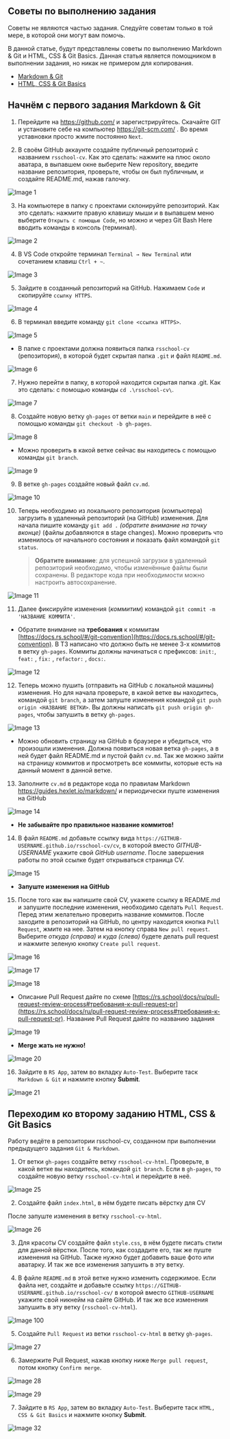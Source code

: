 ## Советы по выполнению задания

Советы не являются частью задания. Следуйте советам только в той мере, в которой они могут вам помочь.

В данной статье, будут представлены советы по выполнению Markdown & Git и HTML, CSS & Git Basics. Данная статья является помощником в выполнении задания, но никак не примером для копирования.

- [Markdown & Git](git-markdown.md)
- [HTML, CSS & Git Basics](html-css-git.md)

## Начнём с первого задания Markdown & Git

1. Перейдите на https://github.com/ и зарегистрируйтесь. Скачайте GIT и установите себе на компьютер https://git-scm.com/ . Во время уставновки просто жмите постоянно `Next`.

2. В своём GitHub аккаунте создайте публичный репозиторий с названием `rsschool-cv`.
   Как это сделать: нажмите на плюс около аватара, в выпавшем окне выберите New repository, введите название репозитория, проверьте, чтобы он был публичным, и создайте README.md, нажав галочку.

![Image 1](https://i.ibb.co/2ZjkXSJ/image.png)

3. На компьютере в папку с проектами склонируйте репозиторий.
   Как это сделать: нажмите правую клавишу мыши и в выпавшем меню выберите `Открыть с помощью Code`, но можно и через Git Bash Here вводить команды в консоль (терминал).

![Image 2](https://i.ibb.co/TmdL7HH/image.png)

4. В VS Code откройте терминал `Terminal → New Terminal` или сочетанием клавиш `Ctrl + ~`.

![Image 3](https://i.ibb.co/NShcJ68/image.png)

5. Зайдите в созданный репозиторий на GitHub. Нажимаем `Code` и скопируйте `ссылку HTTPS`.

![Image 4](https://i.ibb.co/37yVsvR/image.png)

6. В терминал введите команду `git clone <ссылка HTTPS>`.

![Image 5](https://i.ibb.co/wr6Hgh5/image.png)

- В папке с проектами должна появиться папка `rsschool-cv` (репозитория), в которой будет скрытая папка `.git` и файл `README.md`.

![Image 6](https://i.ibb.co/vYF8NKB/image.png)

7. Нужно перейти в папку, в которой находится скрытая папка .git.
   Как это сделать: с помощью команды `cd .\rsschool-cv\`.

![Image 7](https://i.ibb.co/h7g2CTc/image.png)

8. Создайте новую ветку `gh-pages` от ветки `main` и перейдите в неё с помощью команды `git checkout -b gh-pages`.

![Image 8](https://i.ibb.co/6WVpC6z/image.png)

- Можно проверить в какой ветке сейчас вы находитесь с помощью команды `git branch`.

![Image 9](https://i.ibb.co/znnfXDF/image.png)

9. В ветке `gh-pages` создайте новый файл `cv.md`.

![Image 10](https://i.ibb.co/f02k32N/image.png)

10. Теперь необходимо из локального репозитория (компьютера) загрузить в удаленный репозиторий (на GitHub) изменения. Для начала пишите команду `git add .` _(обратите внимание на точку вконце)_ (файлы добавляются в stage changes). Можно проверить что изменилось от начального состояния и показать файл командой `git status`.
    > **Обратите внимание**: для успешной загрузки в удаленный репозиторий необходимо, чтобы изменённые файлы были сохранены. В редакторе кода при необходимости можно настроить автосохранение.

![Image 11](https://i.ibb.co/K9Dk0rg/image.png)

11. Далее фиксируйте изменения (_коммитим_) командой `git commit -m 'НАЗВАНИЕ КОММИТА'`.

- Обратите внимание на **требования** к коммитам [https://docs.rs.school/#/git-convention](https://docs.rs.school/#/git-convention). В ТЗ написано что должно быть не менее 3-х коммитов в ветку `gh-pages`. Коммиты должны начинаться с префиксов: `init:`, `feat:` , `fix:` , `refactor:` , `docs:`.

![Image 12](https://i.ibb.co/yWLXJM4/image.png)

12. Теперь можно пушить (отправить на GitHub с локальной машины) изменения. Но для начала проверьте, в какой ветке вы находитесь, командой `git branch`, а затем запуште изменения командой `git push origin <НАЗВАНИЕ ВЕТКИ>`. Вы должны написать `git push origin gh-pages`, чтобы запушить в ветку `gh-pages`.

![Image 13](https://i.ibb.co/bQzrF0C/image.png)

- Можно обновить страницу на GitHub в браузере и убедиться, что произошли изменения. Должна появиться новая ветка `gh-pages`, а в ней будет файл README.md и пустой файл `cv.md`. Так же можно зайти на страницу коммитов и просмотреть все коммиты, которые есть на данный момент в данной ветке.

13. Заполните `cv.md` в редакторе кода по правилам Markdown https://guides.hexlet.io/markdown/ и периодически пуште изменения на GitHub

![Image 14](https://i.ibb.co/N2XZ1sj/image.png)

- **Не забывайте про правильное название коммитов!**

14. В файл `README.md` добавьте ссылку вида `https://GITHUB-USERNAME.github.io/rsschool-cv/cv`, в которой вместо _GITHUB-USERNAME_ укажите свой _GitHub username_. После завершения работы по этой ссылке будет открываться страница CV.

![Image 15](https://i.ibb.co/gJmDFxF/image.png)

- **Запуште изменения на GitHub**

15. После того как вы напишите свой CV, укажете ссылку в README.md и запушите последние изменения, необходимо сделать `Pull Request`. Перед этим желательно проверить название коммитов. После заходите в репозиторий на GitHub, по центру находится кнопка `Pull Request`, жмите на нее. Затем на кнопку справа `New pull request`. Выберите _откуда (справа)_ и _куда (слева)_ будете делать pull request и нажмите зеленую кнопку `Create pull request`.

![Image 16](https://i.ibb.co/C1k1FqH/image.png)

![Image 17](https://i.ibb.co/xL7Ny67/image.png)

![Image 18](https://i.ibb.co/phRt9rB/image.png)

- Описание Pull Request дайте по схеме [https://rs.school/docs/ru/pull-request-review-process#требования-к-pull-request-pr](https://rs.school/docs/ru/pull-request-review-process#требования-к-pull-request-pr). Название Pull Request дайте по названию задания

![Image 19](https://i.ibb.co/s5wnrSd/image.png)

- **Merge жать не нужно!**

![Image 20](https://i.ibb.co/mhSqNtb/image.png)

16. Зайдите в `RS App`, затем во вкладку `Auto-Test`. Выберите таск `Markdown & Git` и нажмите кнопку **Submit**.

![Image 21](https://i.ibb.co/rx18n8z/image.png)

## Переходим ко второму заданию HTML, CSS & Git Basics

Работу ведёте в репозитории rsschool-cv, созданном при выполнении предыдущего задания `Git & Markdown`.

1. От ветки `gh-pages` создайте ветку `rsschool-cv-html`. Проверьте, в какой ветке вы находитесь, командой `git branch`. Eсли в `gh-pages`, то создайте новую ветку `rsschool-cv-html` и перейдите в неё.

![Image 25](https://i.ibb.co/mzJ0V8Z/image.png)

2. Создайте файл `index.html`, в нём будете писать вёрстку для CV

После запуште изменения в ветку `rsschool-cv-html`.

![Image 26](https://i.ibb.co/rZpMP9Y/image.png)

3. Для красоты CV создайте файл `style.css`, в нём будете писать стили для данной вёрстки. После того, как создадите его, так же пуште изменения на GitHub. Также нужно будет добавить ваше фото или аватарку. И так же все изменения запушить в эту ветку.

4. В файле `README.md` в этой ветке нужно изменить содержимое. Если файла нет, создайте и добавьте ссылку `https://GITHUB-USERNAME.github.io/rsschool-cv/` в которой вместо `GITHUB-USERNAME` укажите свой никнейм на сайте GitHub. И так же все изменения запушить в эту ветку (`rsschool-cv-html`).

![Image 100](https://i.ibb.co/T8BhmwN/image.png)

5. Создайте `Pull Request` из ветки `rsschool-cv-html` в ветку `gh-pages`.

![Image 27](https://i.ibb.co/dfxdbsW/image.png)

6. Замержите Pull Request, нажав кнопку ниже `Merge pull request`, потом кнопку `Confirm merge`.

![Image 28](https://i.ibb.co/cX9rF2z/image.png)

![Image 29](https://i.ibb.co/R4qP0v8/image.png)

7. Зайдите в `RS App`, затем во вкладку `Auto-Test`. Выберите таск `HTML, CSS & Git Basics` и нажмите кнопку **Submit**.

![Image 32](https://i.ibb.co/x1XwQrD/image.png)
